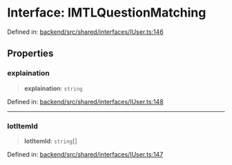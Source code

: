 # Interface: IMTLQuestionMatching

Defined in: [backend/src/shared/interfaces/IUser.ts:146](https://github.com/continuousactivelearning/cal/blob/5ae0447098795fdcf3a415f0360ebe51565b6949/backend/src/shared/interfaces/IUser.ts#L146)

## Properties

### explaination

> **explaination**: `string`

Defined in: [backend/src/shared/interfaces/IUser.ts:148](https://github.com/continuousactivelearning/cal/blob/5ae0447098795fdcf3a415f0360ebe51565b6949/backend/src/shared/interfaces/IUser.ts#L148)

***

### lotItemId

> **lotItemId**: `string`[]

Defined in: [backend/src/shared/interfaces/IUser.ts:147](https://github.com/continuousactivelearning/cal/blob/5ae0447098795fdcf3a415f0360ebe51565b6949/backend/src/shared/interfaces/IUser.ts#L147)
